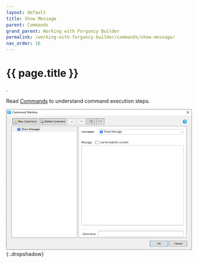 ```yaml
---
layout: default
title: Show Message
parent: Commands
grand_parent: Working with Forguncy Builder
permalink: /working-with-forguncy-builder/commands/show-message/
nav_order: 16
---
```


# {{ page.title }}

. 

Read [Commands](https://docs.forguncy.net/working-with-forguncy-builder/commands/) to understand command execution steps.


![command-show-message](/assets/images/product-images/command-show-message.png)
{:.dropshadow}
